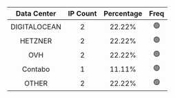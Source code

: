 | Data Center | IP Count | Percentage | Freq |
|:------------:|:--------:|:-----------:|:-----:|
| DIGITALOCEAN | 2 | 22.22% | 🟢 |
| HETZNER | 2 | 22.22% | 🟢 |
| OVH | 2 | 22.22% | 🟢 |
| Contabo | 1 | 11.11% | 🟢 |
| OTHER | 2 | 22.22% | 🟢 |